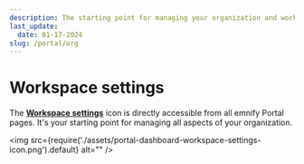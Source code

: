 ```yaml
---
description: The starting point for managing your organization and workspaces in the emnify Portal
last_update: 
  date: 01-17-2024
slug: /portal/org
---
```


# Workspace settings

The [**Workspace settings**](https://portal.emnify.com/organisation-settings/) icon is directly accessible from all emnify Portal pages.
It's your starting point for managing all aspects of your organization.

<img
  src={require('./assets/portal-dashboard-workspace-settings-icon.png').default}
  alt=""
/>
